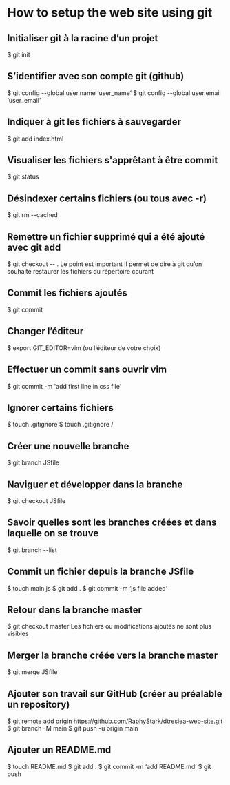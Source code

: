 # How to setup the web site using git

## Initialiser git à la racine d’un projet
$ git init

## S’identifier avec son compte git (github)
$ git config --global user.name ‘user_name’
$ git config --global user.email ‘user_email’

## Indiquer à git les fichiers à sauvegarder
$ git add index.html

## Visualiser les fichiers s'apprêtant à être commit 
$ git status

## Désindexer certains fichiers (ou tous avec -r)  
$ git rm --cached <fichier>

## Remettre un fichier supprimé qui a été ajouté avec git add 
$ git checkout -- .
Le point est important  il permet de dire à git qu’on souhaite restaurer les fichiers du répertoire courant

## Commit les fichiers ajoutés 
$ git commit

## Changer l’éditeur 
$ export GIT_EDITOR=vim (ou l’éditeur de votre choix)

## Effectuer un commit sans ouvrir vim 
$ git commit -m 'add first line in css file'

## Ignorer certains fichiers 
$ touch .gitignore <fichier>
$ touch .gitignore <dossier>/

## Créer une nouvelle branche 
$ git branch JSfile

## Naviguer et développer dans la branche
$ git checkout JSfile

## Savoir quelles sont les branches créées et dans laquelle on se trouve
$ git branch --list

## Commit un fichier depuis la branche JSfile
$ touch main.js
$ git add .
$ git commit -m ‘js file added’

## Retour dans la branche master
$ git checkout master
Les fichiers ou modifications ajoutés ne sont plus visibles

## Merger la branche créée vers la branche master
$ git merge JSfile

## Ajouter son travail sur GitHub (créer au préalable un repository)
$ git remote add origin https://github.com/RaphyStark/dtresiea-web-site.git
$ git branch -M main
$ git push -u origin main

## Ajouter un README.md
$ touch README.md
$ git add .
$ git commit -m ‘add README.md’
$ git push
